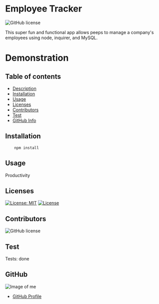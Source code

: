 # **Employee Tracker**

![GitHub license](https://img.shields.io/badge/Made%20by-%40paulinalo22-blue)


This super fun and functional app allows peeps to manage a company's employees using node, inquirer, and MySQL.

# **Demonstration**




## Table of contents

- [Description](#Description)
- [Installation](#Installation)
- [Usage](#Usage)
- [Licenses](#Licenses)
- [Contributors](#Contributors)
- [Test](#Test)
- [GitHub Info](#GitHub) 


## Installation

        npm install

## Usage

Productivity

## Licenses

[![License: MIT](https://img.shields.io/badge/License-MIT-yellow.svg)](https://opensource.org/licenses/MIT)
[![License](https://img.shields.io/badge/License-Apache%202.0-blue.svg)](https://opensource.org/licenses/Apache-2.0)

## Contributors

![GitHub license](https://img.shields.io/badge/Made%20by-%40paulinalo22-blue)

## Test

Tests: done

## GitHub

![Image of me](https://avatars0.githubusercontent.com/u/62158203?v=4)
- [GitHub Profile](https://github.com/paulinalo22)
